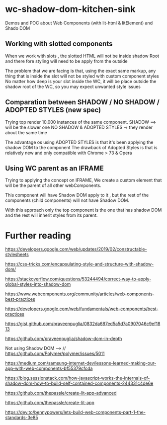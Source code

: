 # wc-shadow-dom-kitchen-sink
Demos and POC about Web Components (with lit-html &amp; litElement) and Shado DOM



## Working with slotted components
When we work with slots , the slotted HTML will not be inside shadow Root and there fore styling will need to be apply from the outside

The problem that we are facing is that, using the exact same markup, any thing that is inside the slot will not be styled with custom component styles <br>
No matter how deep is your slot inside the WC, it will be place outside the shadow root of the WC, so you may expect unwanted style issues

## Comparation between SHADOW / NO SHADOW / ADOPTED STYLES (new spec)

Trying top render 10.000 instances of the same component.
    SHADOW ==> will be the slower one
    NO SHADOW & ADOPTED STYLES => they render about the same time

The advantage os using ADOPTED STYLES is that it's been applying the shadow DOM to the component
The drawback of Adopted Styles is that is relatively new and only compatible with Chrome > 73 & Opera


## Using WC parent as an IFRAME

Trying to applying the concept on IFRAME, We create a custom element that will be the parent of all 
other webComponents.

This component will have Shadow DOM apply to it , but the rest of the components (child components)
 will not have Shadow DOM.

With this approach only the top component is the one that has shadow DOM and the rest will 
inherit styles from its parent.
 

# Further reading

https://developers.google.com/web/updates/2019/02/constructable-stylesheets

https://css-tricks.com/encapsulating-style-and-structure-with-shadow-dom/

https://stackoverflow.com/questions/53244494/correct-way-to-apply-global-styles-into-shadow-dom

https://www.webcomponents.org/community/articles/web-components-best-practices

https://developers.google.com/web/fundamentals/web-components/best-practices

https://gist.github.com/praveenpuglia/0832da687ed5a5d7a0907046c9ef1813

https://github.com/praveenpuglia/shadow-dom-in-depth

Not using Shadow DOM --> // https://github.com/Polymer/polymer/issues/5011

https://medium.com/samsung-internet-dev/lessons-learned-making-our-app-with-web-components-bf55379cfcda

https://blog.sessionstack.com/how-javascript-works-the-internals-of-shadow-dom-how-to-build-self-contained-components-244331c4de6e

https://github.com/thepassle/create-lit-app-advanced

https://github.com/thepassle/create-lit-app

https://dev.to/bennypowers/lets-build-web-components-part-1-the-standards-3e85
